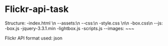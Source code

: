 # Flickr-api-task
Structure:
-index.html \n
--assets:\n
    --css:\n
         -style.css \n\n
         -box.css\n
    --js:
         -box.js
         -jquery-3.3.1.min
         -lightbox.js
         -scripts.js
    --images:
          ~~~

Flickr API format used: json



